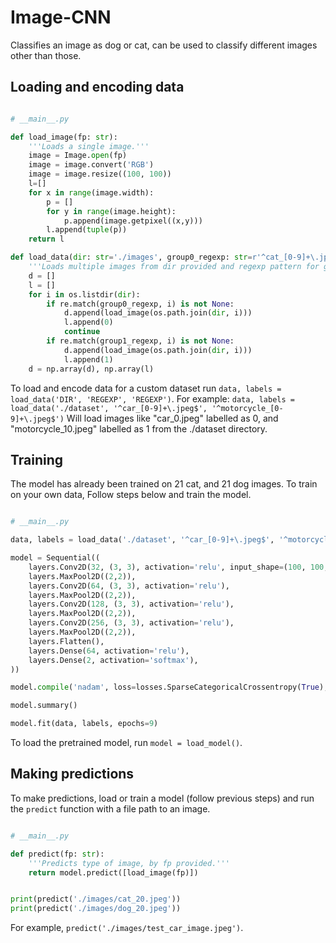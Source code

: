 # Image-CNN

Classifies an image as dog or cat, can be used to classify different images other than those.

## Loading and encoding data
```py

# __main__.py

def load_image(fp: str):
    '''Loads a single image.'''
    image = Image.open(fp)
    image = image.convert('RGB')
    image = image.resize((100, 100))    
    l=[]
    for x in range(image.width):
        p = []
        for y in range(image.height):
            p.append(image.getpixel((x,y)))
        l.append(tuple(p))
    return l

def load_data(dir: str='./images', group0_regexp: str=r'^cat_[0-9]+\.jpeg$', group1_regexp: str=r'^dog_[0-9]+\.jpeg$', pickle: bool=False):
    '''Loads multiple images from dir provided and regexp pattern for groups 0 and 1, returns data and labels'''
    d = []
    l = []
    for i in os.listdir(dir):
        if re.match(group0_regexp, i) is not None:
            d.append(load_image(os.path.join(dir, i)))
            l.append(0)
            continue
        if re.match(group1_regexp, i) is not None:
            d.append(load_image(os.path.join(dir, i)))
            l.append(1)
    d = np.array(d), np.array(l)
```
To load and encode data for a custom dataset run 
`data, labels = load_data('DIR', 'REGEXP', 'REGEXP')`.
For example:
`data, labels = load_data('./dataset', '^car_[0-9]+\.jpeg$', '^motorcycle_[0-9]+\.jpeg$')`
Will load images like "car_0.jpeg" labelled as 0, and "motorcycle_10.jpeg" labelled as 1 from the ./dataset directory.

## Training

The model has already been trained on 21 cat, and 21 dog images. To train on your own data, Follow steps below and train the model.
```py

# __main__.py

data, labels = load_data('./dataset', '^car_[0-9]+\.jpeg$', '^motorcycle_[0-9]+\.jpeg$', pickle=True) # add your own arguments here

model = Sequential((
    layers.Conv2D(32, (3, 3), activation='relu', input_shape=(100, 100, 3)),
    layers.MaxPool2D((2,2)),
    layers.Conv2D(64, (3, 3), activation='relu'),
    layers.MaxPool2D((2,2)),
    layers.Conv2D(128, (3, 3), activation='relu'),
    layers.MaxPool2D((2,2)),
    layers.Conv2D(256, (3, 3), activation='relu'),
    layers.MaxPool2D((2,2)),
    layers.Flatten(),
    layers.Dense(64, activation='relu'),
    layers.Dense(2, activation='softmax'),
))

model.compile('nadam', loss=losses.SparseCategoricalCrossentropy(True), metrics=['acc'], jit_compile=True)

model.summary()

model.fit(data, labels, epochs=9)
```
To load the pretrained model, run `model = load_model()`.

## Making predictions

To make predictions, load or train a model (follow previous steps) and run the `predict` function with a file path to an image.

```py

# __main__.py 

def predict(fp: str):
    '''Predicts type of image, by fp provided.'''
    return model.predict([load_image(fp)])


print(predict('./images/cat_20.jpeg'))
print(predict('./images/dog_20.jpeg'))
```

For example, `predict('./images/test_car_image.jpeg')`.
